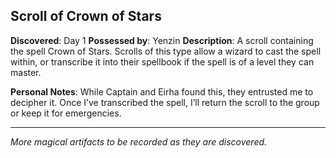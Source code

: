 ## Scroll of Crown of Stars
**Discovered**: Day 1
**Possessed by**: Yenzin
**Description**: A scroll containing the spell Crown of Stars. Scrolls of this type allow a wizard to cast the spell within, or transcribe it into their spellbook if the spell is of a level they can master.

**Personal Notes**: While Captain and Eirha found this, they entrusted me to decipher it. Once I’ve transcribed the spell, I’ll return the scroll to the group or keep it for emergencies.

-----
*More magical artifacts to be recorded as they are discovered.*